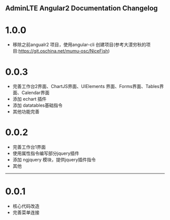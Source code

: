 ## AdminLTE Angular2 Documentation  Changelog

<a name="1.0.0"></a>
# 1.0.0
* 移除之前angualr2 项目，使用angular-cli 创建项目(参考大漠穷秋的项目:https://git.oschina.net/mumu-osc/NiceFish) 


<a name="0.0.3"></a>
# 0.0.3 
* 完善工作台2界面、ChartJS界面、UIElements 界面、Forms界面、Tables界面、Calendar界面
* 添加 echart 插件
* 添加 datatables基础指令
* 其他功能完善

<a name="0.0.2"></a>
# 0.0.2 
* 完善工作台1界面
* 使用属性指令编写部分jquery插件
* 添加 ngjquery 模块，提供jquery插件指令
* 其他

---
<a name="0.0.1"></a>
# 0.0.1 
* 核心代码改造
* 完善菜单连接


